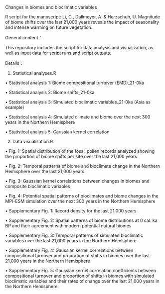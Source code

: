 Changes in biomes and bioclimatic variables

R script for the manuscript: Li, C., Dallmeyer, A. & Herzschuh, U. Magnitude of biome shifts over the last 21,000 years reveals the impact of seasonality and intense warming on future vegetation.

General content：

This repository includes the script for data analysis and visualization, as well as input data for script runs and script outputs.

Details：

1. Statistical analyses.R
   
•	Statistical analysis 1: Biome compositional turnover (EMD)_21-0ka

•	Statistical analysis 2: Biome shifts_21-0ka

•	Statistical analysis 3: Simulated bioclimatic variables_21-0ka (Asia as example)

•	Statistical analysis 4: Simulated climate and biome over the next 300 years in the Northern Hemisphere

•	Statistical analysis 5: Gaussian kernel correlation

2. Data visualization.R
   
•	Fig. 1: Spatial distribution of the fossil pollen records analyzed showing the proportion of biome shifts per site over the last 21,000 years

•	Fig. 2: Temporal patterns of biome and bioclimate change in the Northern Hemisphere over the last 21,000 years

•	Fig. 3: Gaussian kernel correlations between changes in biomes and composite bioclimatic variables

•	Fig. 4: Potential spatial patterns of bioclimates and biome changes in the MPI-ESM simulation over the next 300 years in the Northern Hemisphere

•	Supplementary Fig. 1: Record density for the last 21,000 years

•	Supplementary Fig. 2: Spatial patterns of biome distributions at 0 cal. ka BP and their agreement with modern potential natural biomes

•	Supplementary Fig. 3: Temporal patterns of simulated bioclimatic variables over the last 21,000 years in the Northern Hemisphere

•	Supplementary Fig. 4: Gaussian kernel correlations between compositional turnover and proportion of shifts in biomes over the last 21,000 years in the Northern Hemisphere

•	Supplementary Fig. 5: Gaussian kernel correlation coefficients between compositional turnover and proportion of shifts in biomes with simulated bioclimatic variables and their rates of change over the last 21,000 years in the Northern Hemisphere 
